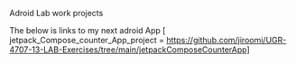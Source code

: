 Adroid Lab work projects 



The below is links to  my next adroid App [ jetpack_Compose_counter_App_project   =   https://github.com/jiroomi/UGR-4707-13-LAB-Exercises/tree/main/jetpackComposeCounterApp] 

